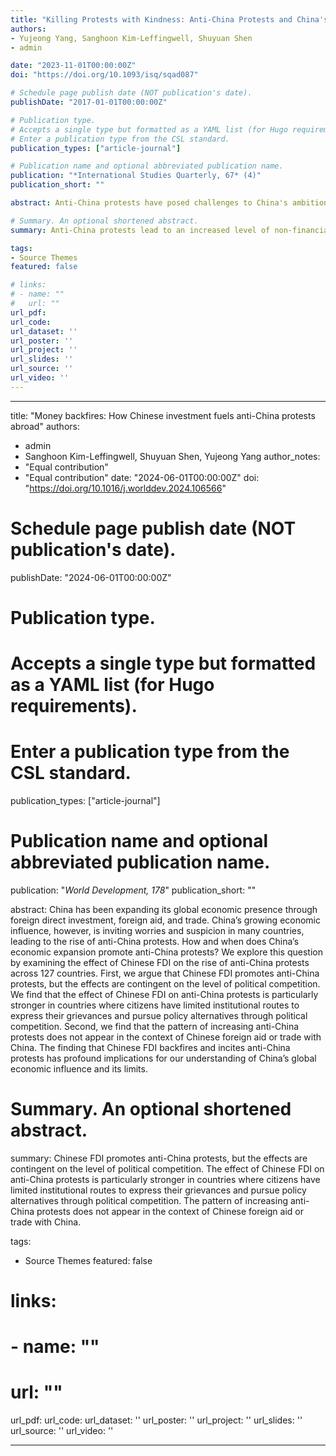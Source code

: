 ```yaml
---
title: "Killing Protests with Kindness: Anti-China Protests and China's Public Diplomacy"
authors:
- Yujeong Yang, Sanghoon Kim-Leffingwell, Shuyuan Shen
- admin

date: "2023-11-01T00:00:00Z"
doi: "https://doi.org/10.1093/isq/sqad087"

# Schedule page publish date (NOT publication's date).
publishDate: "2017-01-01T00:00:00Z"

# Publication type.
# Accepts a single type but formatted as a YAML list (for Hugo requirements).
# Enter a publication type from the CSL standard.
publication_types: ["article-journal"]

# Publication name and optional abbreviated publication name.
publication: "*International Studies Quarterly, 67* (4)"
publication_short: ""

abstract: Anti-China protests have posed challenges to China's ambition to further expand its political and economic influence globally. How does Beijing respond to anti-China protests? And how do anti-China protests affect Beijing's use of public diplomatic resources? We address these questions by examining the effect of anti-China protests on China's public diplomatic engagement across low- and middle-income countries in Asia. We argue that anti-China protests lead to an increased level of non-financial public diplomatic engagement (e.g., elite visits) as well as financial engagement through foreign aid. We further argue that the effect of anti-China protests on increasing public diplomatic engagement is contingent on regime type. This is because China takes the anti-China message from autocracies more seriously given the higher political costs of participating in public protests in autocracies. Compared to democracies, autocracies are also in a better position to use anti-China protests as a means to signal their political constraints, compelling China to invest more public diplomatic resources for the countries.

# Summary. An optional shortened abstract.
summary: Anti-China protests lead to an increased level of non-financial public diplomatic engagement (e.g., elite visits) as well as financial engagement through foreign aid. The effect of anti-China protests on increasing public diplomatic engagement is contingent on regime type.

tags:
- Source Themes
featured: false

# links:
# - name: ""
#   url: ""
url_pdf: 
url_code: 
url_dataset: ''
url_poster: ''
url_project: ''
url_slides: ''
url_source: ''
url_video: ''
---
```


---
title: "Money backfires: How Chinese investment fuels anti-China protests abroad"
authors:
- admin
- Sanghoon Kim-Leffingwell, Shuyuan Shen, Yujeong Yang
author_notes:
- "Equal contribution"
- "Equal contribution"
date: "2024-06-01T00:00:00Z"
doi: "https://doi.org/10.1016/j.worlddev.2024.106566"

# Schedule page publish date (NOT publication's date).
publishDate: "2024-06-01T00:00:00Z"

# Publication type.
# Accepts a single type but formatted as a YAML list (for Hugo requirements).
# Enter a publication type from the CSL standard.
publication_types: ["article-journal"]

# Publication name and optional abbreviated publication name.
publication: "*World Development, 178*"
publication_short: ""

abstract: China has been expanding its global economic presence through foreign direct investment, foreign aid, and trade. China’s growing economic influence, however, is inviting worries and suspicion in many countries, leading to the rise of anti-China protests. How and when does China’s economic expansion promote anti-China protests? We explore this question by examining the effect of Chinese FDI on the rise of anti-China protests across 127 countries. First, we argue that Chinese FDI promotes anti-China protests, but the effects are contingent on the level of political competition. We find that the effect of Chinese FDI on anti-China protests is particularly stronger in countries where citizens have limited institutional routes to express their grievances and pursue policy alternatives through political competition. Second, we find that the pattern of increasing anti-China protests does not appear in the context of Chinese foreign aid or trade with China. The finding that Chinese FDI backfires and incites anti-China protests has profound implications for our understanding of China’s global economic influence and its limits.

# Summary. An optional shortened abstract.
summary: Chinese FDI promotes anti-China protests, but the effects are contingent on the level of political competition. The effect of Chinese FDI on anti-China protests is particularly stronger in countries where citizens have limited institutional routes to express their grievances and pursue policy alternatives through political competition. The pattern of increasing anti-China protests does not appear in the context of Chinese foreign aid or trade with China.

tags:
- Source Themes
featured: false

# links:
# - name: ""
#   url: ""
url_pdf: 
url_code: 
url_dataset: ''
url_poster: ''
url_project: ''
url_slides: ''
url_source: ''
url_video: ''



---





